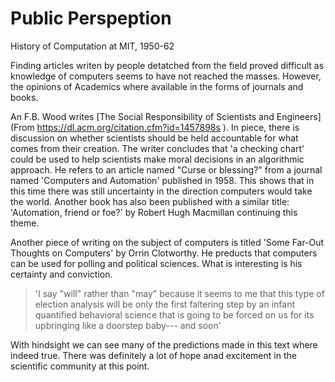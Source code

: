 # Public Perspeption
History of Computation at MIT, 1950-62

Finding articles writen by people detatched from the field proved difficult as knowledge of 
computers seems to have not reached the masses. However, the opinions of Academics where 
available in the forms of journals and books.

An F.B. Wood writes [The Social Responsibility of Scientists and Engineers](From <https://dl.acm.org/citation.cfm?id=1457898s> 
). In piece, there is discussion on whether scientists should be held accountable for what comes 
from their creation. The writer concludes that 'a checking chart' could be used to help 
scientists make moral decisions in an algorithmic approach. He refers to an article named "Curse 
or blessing?" from a journal named 'Computers and Automation' published in 1958. This shows that 
in this time there was still uncertainty in the direction computers would take the world. Another
 book has also been published with a similar title: 'Automation, friend or foe?' by Robert 
 Hugh Macmillan continuing this theme.
 
 Another piece of writing on the subject of computers is titled 'Some Far-Out Thoughts on 
 Computers' by Orrin Clotworthy. He preducts that computers can be used for polling and political
  sciences. What is interesting is his certainty and conviction.
  
 >'I say "will" rather than "may" because it seems to me that this type of election analysis will
   be only the first faltering step by an infant quantified behavioral science that is going to 
   be forced on us for its upbringing like a doorstep baby--- and soon'  
 
 With hindsight we can see many of the predictions made in this text where indeed true. There was
  definitely a lot of hope anad excitement in the scientific community at this point.